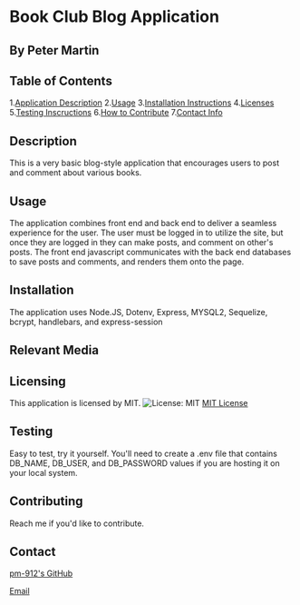 # Book Club Blog Application
## By Peter Martin
  
## Table of Contents
  1.[Application Description](#description)
  2.[Usage](#usage)
  3.[Installation Instructions](#installation)
  4.[Licenses](#licensing)
  5.[Testing Inscructions](#testing)
  6.[How to Contribute](#contributing)
  7.[Contact Info](#contact)

## Description
  This is a very basic blog-style application that encourages users
  to post and comment about various books.
  
## Usage
  The application combines front end and back end to deliver a seamless 
  experience for the user. The user must be logged in to utilize the site, 
  but once they are logged in they can make posts, and comment on other's
  posts. The front end javascript communicates with the back end databases
  to save posts and comments, and renders them onto the page.
  
## Installation
  The application uses Node.JS, Dotenv, Express, MYSQL2, Sequelize,
  bcrypt, handlebars, and express-session

## Relevant Media ##
 

## Licensing
  This application is licensed by MIT.
  ![License: MIT](https://img.shields.io/badge/License-MIT-yellow.svg)
  [MIT License](https://opensource.org/licenses/MIT)
  
## Testing
  Easy to test, try it yourself. You'll need to create a .env file
  that contains DB_NAME, DB_USER, and DB_PASSWORD values if you are
  hosting it on your local system.

## Contributing
  Reach me if you'd like to contribute.

## Contact
  [pm-912's GitHub](https://github.com/pm-912)

  <a href = "mailto:peterleemartin@gmail.com" > Email</a>
  